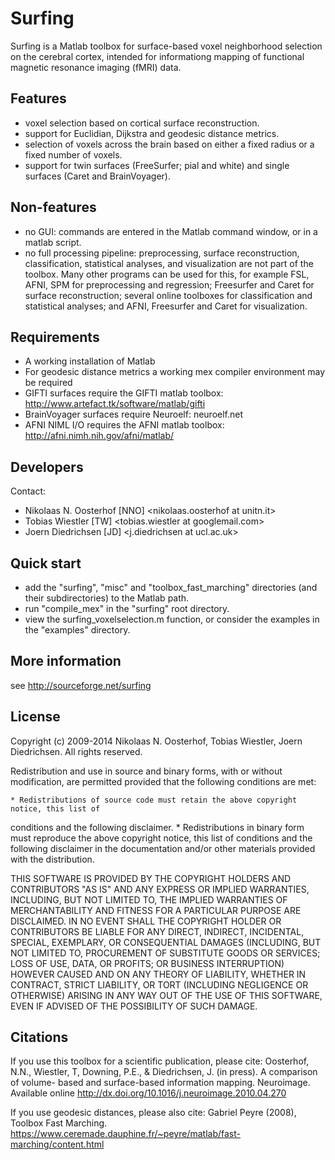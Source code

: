 Surfing
=======
Surfing is a Matlab toolbox for surface-based voxel neighborhood selection on the cerebral cortex, intended for informationg mapping of functional magnetic resonance imaging (fMRI) data. 

Features
--------
- voxel selection based on cortical surface reconstruction.
- support for Euclidian, Dijkstra and geodesic distance metrics.
- selection of voxels across the brain based on either a fixed radius or a fixed number of voxels.
- support for twin surfaces (FreeSurfer; pial and white) and single surfaces (Caret and BrainVoyager).

Non-features
------------
- no GUI: commands are entered in the Matlab command window, or in a matlab script.
- no full processing pipeline: preprocessing, surface reconstruction, classification, statistical analyses, and visualization are not part of the toolbox. Many other programs can be used for this, for example FSL, AFNI, SPM for preprocessing and regression; Freesurfer and Caret for surface reconstruction; several online toolboxes for classification and statistical analyses; and AFNI, Freesurfer and Caret for visualization. 

Requirements
------------
- A working installation of Matlab
- For geodesic distance metrics a working mex compiler environment may be required
- GIFTI surfaces require the GIFTI matlab toolbox: http://www.artefact.tk/software/matlab/gifti
- BrainVoyager surfaces require Neuroelf: neuroelf.net
- AFNI NIML I/O requires the AFNI matlab toolbox: http://afni.nimh.nih.gov/afni/matlab/

Developers
----------
Contact:

- Nikolaas N. Oosterhof [NNO]   <nikolaas.oosterhof at unitn.it>
- Tobias Wiestler [TW]          <tobias.wiestler at googlemail.com>
- Joern Diedrichsen [JD]        <j.diedrichsen at ucl.ac.uk>

Quick start
-----------
- add the "surfing", "misc" and "toolbox_fast_marching" directories (and their subdirectories) to the Matlab path.
- run "compile_mex" in the "surfing" root directory.
- view the surfing_voxelselection.m function, or consider the examples in the "examples" directory.

More information
----------------
see http://sourceforge.net/surfing

License
-------
Copyright (c) 2009-2014 Nikolaas N. Oosterhof, Tobias Wiestler, Joern Diedrichsen.
All rights reserved.

Redistribution and use in source and binary forms, with or without modification, are permitted 
provided that the following conditions are met:

    * Redistributions of source code must retain the above copyright notice, this list of 
conditions and the following disclaimer.
    * Redistributions in binary form must reproduce the above copyright notice, this list of 
conditions and the following disclaimer in the documentation and/or other materials provided with 
the distribution.

THIS SOFTWARE IS PROVIDED BY THE COPYRIGHT HOLDERS AND CONTRIBUTORS "AS IS" AND ANY EXPRESS OR 
IMPLIED WARRANTIES, INCLUDING, BUT NOT LIMITED TO, THE IMPLIED WARRANTIES OF MERCHANTABILITY AND 
FITNESS FOR A PARTICULAR PURPOSE ARE DISCLAIMED. IN NO EVENT SHALL THE COPYRIGHT HOLDER OR 
CONTRIBUTORS BE LIABLE FOR ANY DIRECT, INDIRECT, INCIDENTAL, SPECIAL, EXEMPLARY, OR CONSEQUENTIAL 
DAMAGES (INCLUDING, BUT NOT LIMITED TO, PROCUREMENT OF SUBSTITUTE GOODS OR SERVICES; LOSS OF USE, 
DATA, OR PROFITS; OR BUSINESS INTERRUPTION) HOWEVER CAUSED AND ON ANY THEORY OF LIABILITY, 
WHETHER IN CONTRACT, STRICT LIABILITY, OR TORT (INCLUDING NEGLIGENCE OR OTHERWISE) ARISING IN ANY 
WAY OUT OF THE USE OF THIS SOFTWARE, EVEN IF ADVISED OF THE POSSIBILITY OF SUCH DAMAGE.

Citations
---------
If you use this toolbox for a scientific publication, please cite:
Oosterhof, N.N., Wiestler, T, Downing, P.E., & Diedrichsen, J. (in press). A comparison of volume-
based and surface-based information mapping. Neuroimage. Available online 
http://dx.doi.org/10.1016/j.neuroimage.2010.04.270

If you use geodesic distances, please also cite:
Gabriel Peyre (2008), Toolbox Fast Marching. https://www.ceremade.dauphine.fr/~peyre/matlab/fast-marching/content.html

